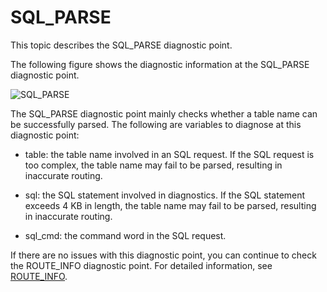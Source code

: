 # SQL_PARSE

This topic describes the SQL_PARSE diagnostic point.

The following figure shows the diagnostic information at the SQL_PARSE diagnostic point.

![SQL_PARSE](https://obbusiness-private.oss-cn-shanghai.aliyuncs.com/doc/img/odp/V4.2.1/en-US/400.routing-diagnosis/200.sql-parse-01.png)

The SQL_PARSE diagnostic point mainly checks whether a table name can be successfully parsed. The following are variables to diagnose at this diagnostic point:

* table: the table name involved in an SQL request. If the SQL request is too complex, the table name may fail to be parsed, resulting in inaccurate routing.

* sql: the SQL statement involved in diagnostics. If the SQL statement exceeds 4 KB in length, the table name may fail to be parsed, resulting in inaccurate routing.

* sql_cmd: the command word in the SQL request.

If there are no issues with this diagnostic point, you can continue to check the ROUTE_INFO diagnostic point. For detailed information, see [ROUTE_INFO](300.route_info.md).
